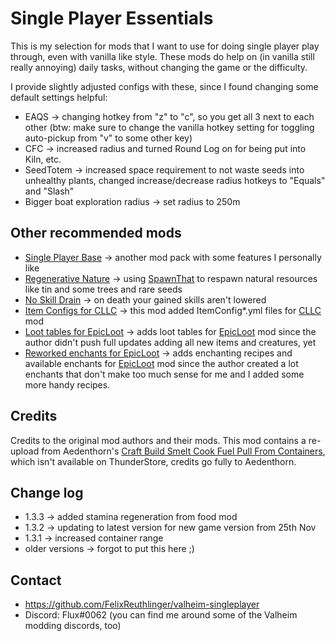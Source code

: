 # Single Player Essentials

This is my selection for mods that I want to use for doing single player play through, 
even with vanilla like style. These mods do help on (in vanilla still really annoying) 
daily tasks, without changing the game or the difficulty.

I provide slightly adjusted configs with these, since I found changing some default settings helpful:
* EAQS -> changing hotkey from "z" to "c", so you get all 3 next to each other (btw: make sure to change 
the vanilla hotkey setting for toggling auto-pickup from "v" to some other key)
* CFC -> increased radius and turned Round Log on for being put into Kiln, etc.
* SeedTotem -> increased space requirement to not waste seeds into unhealthy plants, changed 
increase/decrease radius hotkeys to "Equals" and "Slash"
* Bigger boat exploration radius -> set radius to 250m

## Other recommended mods

* [Single Player Base](https://valheim.thunderstore.io/package/FixItFelix/SinglePlayer_Base/) 
  -> another mod pack with some features I personally like
* [Regenerative Nature](https://valheim.thunderstore.io/package/FixItFelix/RegenerativeNature/)
  -> using [SpawnThat](https://valheim.thunderstore.io/package/ASharpPen/Spawn_That/) to respawn natural resources
  like tin and some trees and rare seeds
* [No Skill Drain](https://valheim.thunderstore.io/package/FixItFelix/NoSkillDrain/) -> on death your gained
  skills aren't lowered
* [Item Configs for CLLC](https://valheim.thunderstore.io/package/FixItFelix/CreatureLeveLAndLootControl_itemconfig/)
  -> this mod added ItemConfig*.yml files for
  [CLLC](https://valheim.thunderstore.io/package/Smoothbrain/CreatureLevelAndLootControl/) mod
* [Loot tables for EpicLoot](https://valheim.thunderstore.io/package/FixItFelix/EpicLoot_HaertAndHome_LootTables/)
  -> adds loot tables for [EpicLoot](https://valheim.thunderstore.io/package/RandyKnapp/EpicLoot/) mod since the
  author didn't push full updates adding all new items and creatures, yet
* [Reworked enchants for EpicLoot](https://valheim.thunderstore.io/package/FixItFelix/EpicLoot_reworked_enchants/)
  -> adds enchanting recipes and available enchants for
  [EpicLoot](https://valheim.thunderstore.io/package/RandyKnapp/EpicLoot/) mod since the author created a lot enchants
  that don't make too much sense for me and I added some more handy recipes.

## Credits 

Credits to the original mod authors and their mods.
This mod contains a re-upload from Aedenthorn's 
[Craft Build Smelt Cook Fuel Pull From Containers](https://www.nexusmods.com/valheim/mods/40), 
which isn't available on ThunderStore, credits go fully to Aedenthorn.

## Change log

* 1.3.3 -> added stamina regeneration from food mod
* 1.3.2 -> updating to latest version for new game version from 25th Nov
* 1.3.1 -> increased container range 
* older versions -> forgot to put this here ;)

## Contact

* https://github.com/FelixReuthlinger/valheim-singleplayer
* Discord: Flux#0062 (you can find me around some of the Valheim modding discords, too)
